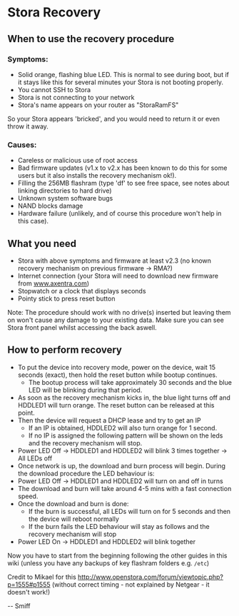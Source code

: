 # Stora Recovery
## When to use the recovery procedure

### Symptoms:

- Solid orange, flashing blue LED. This is normal to see during boot, but if it stays like this for several minutes your Stora is not booting properly.
- You cannot SSH to Stora
- Stora is not connecting to your network
- Stora's name appears on your router as "StoraRamFS"

So your Stora appears 'bricked', and you would need to return it or even throw it away.

### Causes:

- Careless or malicious use of root access
- Bad firmware updates (v1.x to v2.x has been known to do this for some users but it also installs the recovery mechanism ok!).
- Filling the 256MB flashram (type 'df' to see free space, see notes about linking directories to hard drive)
- Unknown system software bugs
- NAND blocks damage
- Hardware failure (unlikely, and of course this procedure won't help in this case).

## What you need

- Stora with above symptoms and firmware at least v2.3 (no known recovery mechanism on previous firmware -> RMA?)
- Internet connection (your Stora will need to download new firmware from www.axentra.com)
- Stopwatch or a clock that displays seconds
- Pointy stick to press reset button


Note: The procedure should work with no drive(s) inserted but leaving them on won't cause any damage to your existing data.
Make sure you can see Stora front panel whilst accessing the back aswell.
## How to perform recovery

- To put the device into recovery mode, power on the device, wait 15 seconds (exact), then hold the reset button while bootup continues.
  - The bootup process will take approximately 30 seconds and the blue LED will be blinking during that period.
- As soon as the recovery mechanism kicks in, the blue light turns off and HDDLED1 will turn orange. The reset button can be released at this point.
- Then the device will request a DHCP lease and try to get an IP
  - If an IP is obtained, HDDLED2 will also turn orange for 1 second.
  - If no IP is assigned the following pattern will be shown on the leds and the recovery mechanism will stop.
- Power LED Off -> HDDLED1 and HDDLED2 will blink 3 times together -> All LEDs off
- Once network is up, the download and burn process will begin. During the download procedure the LED behaviour is:
- Power LED Off -> HDDLED1 and HDDLED2 will turn on and off in turns
- The download and burn will take around 4-5 mins with a fast connection speed.
- Once the download and burn is done:
  - If the burn is successful, all LEDs will turn on for 5 seconds and then the device will reboot normally
  - If the burn fails the LED behaviour will stay as follows and the recovery mechanism will stop
- Power LED On -> HDDLED1 and HDDLED2 will blink together

Now you have to start from the beginning following the other guides in this wiki (unless you have any backups of key flashram folders e.g. `/etc`)

Credit to Mikael for this http://www.openstora.com/forum/viewtopic.php?p=1555#p1555 (without correct timing - not explained by Netgear - it doesn't work!)

-- Smiff